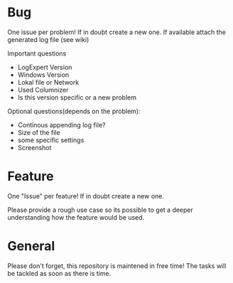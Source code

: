 # Bug
One issue per problem! If in doubt create a new one.
If available attach the generated log file (see wiki)

Important questions
- LogExpert Version
- Windows Version
- Lokal file or Network
- Used Columnizer
- Is this version specific or a new problem

Optional questions(depends on the problem):
- Continous appending log file?
- Size of the file
- some specific settings 
- Screenshot

# Feature
One "Issue" per feature! If in doubt create a new one.

Please provide a rough use case so its possible to get a deeper understanding how the feature would be used.

# General
Please don't forget, this repository is maintened in free time! The tasks will be tackled as soon as there is time.
